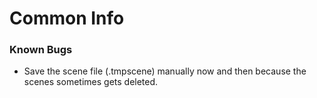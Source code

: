 # Common Info

### Known Bugs
- Save the scene file (.tmpscene) manually now and then because the scenes sometimes gets deleted.
